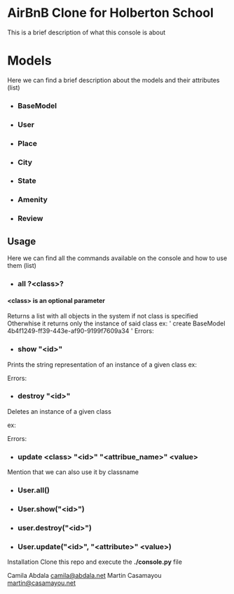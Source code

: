# AirBnB Clone for Holberton School
This is a brief description of what this console is about

# Models
Here we can find a brief description about the models and their attributes
(list)
- ### **BaseModel**
- ### **User**
- ### **Place**
- ### **City**
- ### **State**
- ### **Amenity**
- ### **Review**

## Usage
Here we can find all the commands available on the console and how to use them
(list)
- ### **all \?\<class\>\?**
#### **\<class\> is an optional parameter**

Returns a list with all objects in the system if not class is specified
Otherwhise it returns only the instance of said class
ex:
'
create BaseModel
4b4f1249-ff39-443e-af90-9199f7609a34
'
Errors:


- ### **show <class> \"\<id\>\"**
Prints the string representation of an instance of a given class
ex:

Errors:


- ### **destroy <class> \"\<id\>\"**
Deletes an instance of a given class

ex:

Errors:


- ### **update \<class\> \"\<id\>\" \"\<attribue_name\>\" <value\>**


Mention that we can also use it by classname
- ### **User.all()**
- ### **User.show(\"\<id\>\")**
- ### **user.destroy(\"\<id\>\")**
- ### **User.update(\"\<id\>\", \"\<attribute\>\" \<value\>)**

Installation
Clone this repo and execute the **./console.py** file

Camila Abdala <camila@abdala.net>
Martin Casamayou <martin@casamayou.net>
